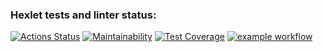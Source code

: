 ### Hexlet tests and linter status:
[![Actions Status](https://github.com/MilaNick/frontend-project-lvl3/workflows/hexlet-check/badge.svg)](https://github.com/MilaNick/frontend-project-lvl3/actions)
[![Maintainability](https://api.codeclimate.com/v1/badges/380c1b7806a4bcad9861/maintainability)](https://codeclimate.com/github/MilaNick/frontend-project-lvl3/maintainability)
[![Test Coverage](https://api.codeclimate.com/v1/badges/380c1b7806a4bcad9861/test_coverage)](https://codeclimate.com/github/MilaNick/frontend-project-lvl3/test_coverage)
[![example workflow](https://github.com/MilaNick/frontend-project-lvl3/actiaddedons/workflows/actions.yml/badge.svg)](https://github.com/MilaNick/frontend-project-lvl3/actions)
